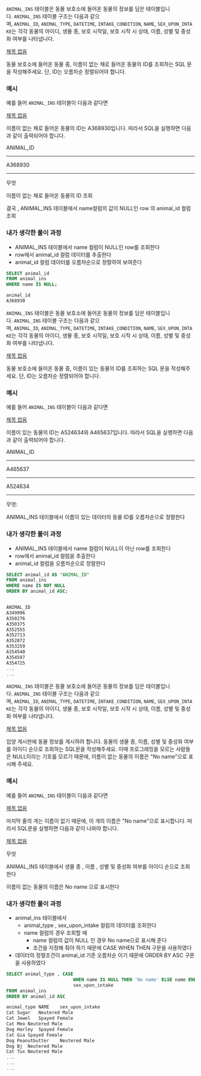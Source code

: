`ANIMAL_INS` 테이블은 동물 보호소에 들어온 동물의 정보를 담은 테이블입니다. `ANIMAL_INS` 테이블 구조는 다음과 같으며, `ANIMAL_ID`, `ANIMAL_TYPE`, `DATETIME`, `INTAKE_CONDITION`, `NAME`, `SEX_UPON_INTAKE`는 각각 동물의 아이디, 생물 종, 보호 시작일, 보호 시작 시 상태, 이름, 성별 및 중성화 여부를 나타냅니다.

[제목 없음](https://www.notion.so/a963868aa8e5491389f54c06f8dd70e5)

동물 보호소에 들어온 동물 중, 이름이 없는 채로 들어온 동물의 ID를 조회하는 SQL 문을 작성해주세요. 단, ID는 오름차순 정렬되어야 합니다.

### 예시

예를 들어 `ANIMAL_INS` 테이블이 다음과 같다면

[제목 없음](https://www.notion.so/127ef4c751504b69abdd236b11c91999)

이름이 없는 채로 들어온 동물의 ID는 A368930입니다. 따라서 SQL을 실행하면 다음과 같이 출력되어야 합니다.

ANIMAL_ID

---

A368930

---

무엇

이름이 없는 채로 들어온 동물의 ID 조회

결국 , ANIMAL_INS 테이블에서 name컬럼의 값이 NULL인 row 의 animal_id 컬럼 조회

### 내가 생각한 풀이 과정

- ANIMAL_INS 테이블에서 name 컬럼이 NULL인 row를 조회한다
- row에서 animal_id 컬럼 데이터를 추출한다
- animal_id 컬럼 데이터를 오름차순으로 정렬하여 보여준다

```sql
SELECT animal_id
FROM animal_ins
WHERE name IS NULL;
```

```sql
animal_id
A368930
```




`ANIMAL_INS` 테이블은 동물 보호소에 들어온 동물의 정보를 담은 테이블입니다. `ANIMAL_INS` 테이블 구조는 다음과 같으며, `ANIMAL_ID`, `ANIMAL_TYPE`, `DATETIME`, `INTAKE_CONDITION`, `NAME`, `SEX_UPON_INTAKE`는 각각 동물의 아이디, 생물 종, 보호 시작일, 보호 시작 시 상태, 이름, 성별 및 중성화 여부를 나타냅니다.

[제목 없음](https://www.notion.so/6160095053fe462b9b62f7e18d108ec8)

동물 보호소에 들어온 동물 중, 이름이 있는 동물의 ID를 조회하는 SQL 문을 작성해주세요. 단, ID는 오름차순 정렬되어야 합니다.

### 예시

예를 들어 `ANIMAL_INS` 테이블이 다음과 같다면

[제목 없음](https://www.notion.so/2018b5c8007c4e749b315b2da5f2bada)

이름이 있는 동물의 ID는 A524634와 A465637입니다. 따라서 SQL을 실행하면 다음과 같이 출력되어야 합니다.

ANIMAL_ID

---

A465637

---

A524634

---

무엇:

ANIMAL_INS 테이블에서 이름이 있는 데이터의 동물 ID를 오름차순으로 정렬한다

### 내가 생각한 풀이 과정

- ANIMAL_INS 테이블에서 name 컬럼이 NULL이 아닌 row를 조회한다
- row에서 animal_id 컬럼을 추출한다
- animal_id 컬럼을 오름차순으로 정렬한다

```sql
SELECT animal_id AS "ANIMAL_ID"
FROM animal_ins
WHERE name IS NOT NULL
ORDER BY animal_id ASC;
```

```sql

ANIMAL_ID
A349996
A350276
A350375
A352555
A352713
A352872
A353259
A354540
A354597
A354725
...
...
```



`ANIMAL_INS` 테이블은 동물 보호소에 들어온 동물의 정보를 담은 테이블입니다. `ANIMAL_INS` 테이블 구조는 다음과 같으며, `ANIMAL_ID`, `ANIMAL_TYPE`, `DATETIME`, `INTAKE_CONDITION`, `NAME`, `SEX_UPON_INTAKE`는 각각 동물의 아이디, 생물 종, 보호 시작일, 보호 시작 시 상태, 이름, 성별 및 중성화 여부를 나타냅니다.

[제목 없음](https://www.notion.so/b1050308a3a041a996a59bc4c1716eef)

입양 게시판에 동물 정보를 게시하려 합니다. 동물의 생물 종, 이름, 성별 및 중성화 여부를 아이디 순으로 조회하는 SQL문을 작성해주세요. 이때 프로그래밍을 모르는 사람들은 NULL이라는 기호를 모르기 때문에, 이름이 없는 동물의 이름은 "No name"으로 표시해 주세요.

### 예시

예를 들어 `ANIMAL_INS` 테이블이 다음과 같다면

[제목 없음](https://www.notion.so/e1d2223ba5ad4f178cfa6e7349ad70eb)

마지막 줄의 개는 이름이 없기 때문에, 이 개의 이름은 "No name"으로 표시합니다. 따라서 SQL문을 실행하면 다음과 같이 나와야 합니다.

[제목 없음](https://www.notion.so/103108195d1b4caba8b0c88fdd0bd539)

무엇

ANIMAL_INS 테이블에서 생물 종 , 이름 , 성별 및 중성화 여부를 아이디 순으로 조회한다

이름이 없는 동물의 이름은 No name 으로 표시한다

### 내가 생각한 풀이 과정

- animal_ins 테이블에서
    - animal_type , sex_upon_intake 컬럼의 데이터를 조회한다
    - name 컬럼의 경우 조회할 때
        - name 컬럼의 값이 NULL 인 경우 No name으로 표시해 준다
        - 조건을 지정해 줘야 하기 때문에 CASE WHEN THEN 구문을 사용하였다
- 데이터의 정렬조건이 animal_id 기준 오름차순 이기 때문에 ORDER BY ASC 구문을 사용하였다

```sql
SELECT animal_type , CASE
                         WHEN name IS NULL THEN 'No name' ELSE name END AS "NAME",
                         sex_upon_intake
FROM animal_ins
ORDER BY animal_id ASC
```

```sql
animal_type	NAME	sex_upon_intake
Cat	Sugar	Neutered Male
Cat	Jewel	Spayed Female
Cat	Meo	Neutered Male
Dog	Harley	Spayed Female
Cat	Gia	Spayed Female
Dog	Peanutbutter	Neutered Male
Dog	Bj	Neutered Male
Cat	Tux	Neutered Male
...
...
...
```